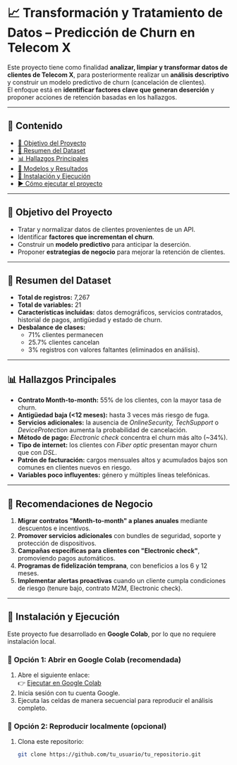 # 📈 Transformación y Tratamiento de Datos – Predicción de Churn en Telecom X

Este proyecto tiene como finalidad **analizar, limpiar y transformar datos de clientes de Telecom X**, para posteriormente realizar un **análisis descriptivo** y construir un modelo predictivo de churn (cancelación de clientes).  
El enfoque está en **identificar factores clave que generan deserción** y proponer acciones de retención basadas en los hallazgos.

---

## 📌 Contenido

- [🎯 Objetivo del Proyecto](#-objetivo-del-proyecto)  
- [📑 Resumen del Dataset](#-resumen-del-dataset)  
- [📊 Hallazgos Principales](#-hallazgos-principales)  
- [🤖 Modelos y Resultados](#-modelos-y-resultados)  
- [🧪 Instalación y Ejecución](#-instalacion-y-ejecucion)  
- [▶️ Cómo ejecutar el proyecto](#%EF%B8%8F-cómo-ejecutar-el-proyecto)  

---

## 🎯 Objetivo del Proyecto

- Tratar y normalizar datos de clientes provenientes de un API.  
- Identificar **factores que incrementan el churn**.  
- Construir un **modelo predictivo** para anticipar la deserción.  
- Proponer **estrategias de negocio** para mejorar la retención de clientes.  

---

## 📑 Resumen del Dataset

- **Total de registros:** 7,267  
- **Total de variables:** 21  
- **Características incluidas:** datos demográficos, servicios contratados, historial de pagos, antigüedad y estado de churn.  
- **Desbalance de clases:**  
  - 71% clientes permanecen  
  - 25.7% clientes cancelan  
  - 3% registros con valores faltantes (eliminados en análisis).  

---

## 📊 Hallazgos Principales

- **Contrato Month-to-month:** 55% de los clientes, con la mayor tasa de churn.  
- **Antigüedad baja (<12 meses):** hasta 3 veces más riesgo de fuga.  
- **Servicios adicionales:** la ausencia de *OnlineSecurity, TechSupport* o *DeviceProtection* aumenta la probabilidad de cancelación.  
- **Método de pago:** *Electronic check* concentra el churn más alto (~34%).  
- **Tipo de internet:** los clientes con *Fiber optic* presentan mayor churn que con *DSL*.  
- **Patrón de facturación:** cargos mensuales altos y acumulados bajos son comunes en clientes nuevos en riesgo.  
- **Variables poco influyentes:** género y múltiples líneas telefónicas.  


---

## 💼 Recomendaciones de Negocio

1. **Migrar contratos "Month-to-month" a planes anuales** mediante descuentos e incentivos.  
2. **Promover servicios adicionales** con bundles de seguridad, soporte y protección de dispositivos.  
3. **Campañas específicas para clientes con "Electronic check"**, promoviendo pagos automáticos.  
4. **Programas de fidelización temprana**, con beneficios a los 6 y 12 meses.  
5. **Implementar alertas proactivas** cuando un cliente cumpla condiciones de riesgo (tenure bajo, contrato M2M, Electronic check).  

---

## 🧪 Instalación y Ejecución

Este proyecto fue desarrollado en **Google Colab**, por lo que no requiere instalación local.  

### 📌 **Opción 1: Abrir en Google Colab (recomendada)**

1. Abre el siguiente enlace:  
   👉 [Ejecutar en Google Colab](h[ttps://colab.research.google.com/](https://colab.research.google.com/drive/1oMtwWXSoFYPbZ7z0o9Btyx4pGHDuqoK3#scrollTo=3woWH3QDU2Lo))  
2. Inicia sesión con tu cuenta Google.  
3. Ejecuta las celdas de manera secuencial para reproducir el análisis completo.  

### 📌 **Opción 2: Reproducir localmente (opcional)**

1. Clona este repositorio:  
   ```bash
   git clone https://github.com/tu_usuario/tu_repositorio.git
